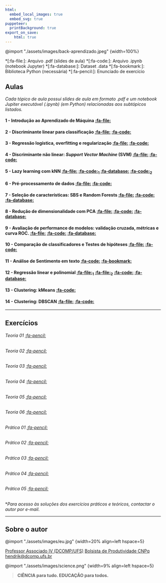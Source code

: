 ```yaml
---
html:
  embed_local_images: true
  embed_svg: true
puppeteer: 
  printBackground: true
export_on_save:
    html: true
---
```


@import "./assets/images/back-aprendizado.jpeg" {width=100%}  

*[:fa-file:]: Arquivo .pdf (slides de aula)
*[:fa-code:]: Arquivo .ipynb (notebook Jupyter)
*[:fa-database:]: Dataset .data
*[:fa-bookmark:]: Biblioteca Python (necessária)
*[:fa-pencil:]: Enunciado de exercício

## Aulas

*Cada tópico de aula possui slides de aula em formato .pdf e um notebook Jupiter executável (.ipynb) (em Python) relacionadas aos subtópicos listados.*

#### 1 - Introdução ao Aprendizado de Máquina [:fa-file:](/conteudo/01/01introducaoML.pdf)

#### 2 - Discriminante linear para classificação [:fa-file:](/conteudo/02/02discriminantelinearML.pdf) [:fa-code:](/conteudo/02/02discriminantelinearML.ipynb)

#### 3 - Regressão logística, overfitting e regularização [:fa-file:](/conteudo/03/03regressaologisticaML.pdf) [:fa-code:](/conteudo/03/03regressaologisticaML.ipynb)

#### 4 - Discriminante não linear: *Support Vector Machine* (SVM) [:fa-file:](/conteudo/04/04maquinasvetoressuporteML.pdf) [:fa-code:](/conteudo/04/04maquinasvetoressuporteML.ipynb)

#### 5 - Lazy learning com kNN [:fa-file:](/conteudo/05/05knnML.pdf) [:fa-code:](/conteudo/05/05knnfullML.ipynb)$_1$ [:fa-database:](/conteudo/05/letter.data) [:fa-code:](/conteudo/05/05knnML.ipynb)$_2$ 

#### 6 - Pré-processamento de dados [:fa-file:](/conteudo/06/06preprocessamentoML.pdf) [:fa-code:](/conteudo/06/06preprocessamentoML.ipynb)

#### 7 - Seleção de características: SBS e Random Forests [:fa-file:](/conteudo/07/07selecaofeaturesML.pdf) [:fa-code:](/conteudo/07/07selecaofeaturesML.ipynb) [:fa-database:](/conteudo/07/wine.data)

#### 8 -  Redução de dimensionalidade com PCA [:fa-file:](/conteudo/08/08pcaML.pdf) [:fa-code:](/conteudo/08/08pcaML.ipynb) [:fa-database:](/conteudo/08/wine.data)

#### 9 - Avaliação de performance de modelos: validação cruzada, métricas e curva ROC. [:fa-file:](/conteudo/09/09avaliacaoML.pdfconteudo) [:fa-code:](/conteudo/09/09avaliacaoML.ipynb) [:fa-database:](/conteudo/09/wdbc.data)

#### 10 - Comparação de classificadores e Testes de hipóteses [:fa-file:](/conteudo/10/10comparacaoML.pdf) [:fa-code:](/conteudo/10/10comparacaoML.ipynb)

#### 11 - Análise de Sentimento em texto [:fa-code:](/conteudo/11/11sentimentoML.ipynb) [:fa-bookmark:](/conteudo/11/pyprind.zip)

#### 12 - Regressão linear e polinomial [:fa-file:](/conteudo/12/12regressaoML.pdf)$_1$ [:fa-file:](/conteudo/13/13regressaoML_parte2.pdf)$_2$ [:fa-code:](/conteudo/13/13regressaoML.ipynb) [:fa-database:](/conteudo/13/housing.data)

#### 13 - Clustering: kMeans [:fa-code:](/conteudo/14/14kmeansML.ipynb)

#### 14 - Clustering: DBSCAN [:fa-file:](/conteudo/15/15dbscanML.pdf) [:fa-code:](/conteudo/15/15dbscanML.ipynb)

--- 
## Exercícios

###### Teoria 01 [:fa-pencil:](/exercicios/T01.pdf)
###### Teoria 02 [:fa-pencil:](/exercicios/T02.pdf)
###### Teoria 03 [:fa-pencil:](/exercicios/T03.pdf)
###### Teoria 04 [:fa-pencil:](/exercicios/T04.pdf)
###### Teoria 05 [:fa-pencil:](/exercicios/T05.pdf)
###### Teoria 06 [:fa-pencil:](/exercicios/T06.pdf)

###### Prática 01 [:fa-pencil:](/exercicios/P01.pdf)
###### Prática 02 [:fa-pencil:](/exercicios/P02.pdf)
###### Prática 03 [:fa-pencil:](/exercicios/P03.pdf)
###### Prática 04 [:fa-pencil:](/exercicios/P04.pdf)
###### Prática 05 [:fa-pencil:](/exercicios/P05.pdf) 

**Para acesso às soluções dos exercícios práticos e teóricos, contactar o autor por e-mail*.

---
## Sobre o autor

@import "./assets/images/eu.jpg" {width=20% align=left hspace=5} 

[Professor Associado IV (DCOMP/UFS)](https://www.sigaa.ufs.br/sigaa/public/docente/portal.jsf?siape=2527554)
[Bolsista de Produtividade CNPq](http://lattes.cnpq.br/7119477874134821)
hendrik@dcomp.ufs.br


@import "./assets/images/science.png" {width=9% align=left hspace=5} 

> **CIÊNCIA para tudo. 
> EDUCAÇÃO para todos.**
